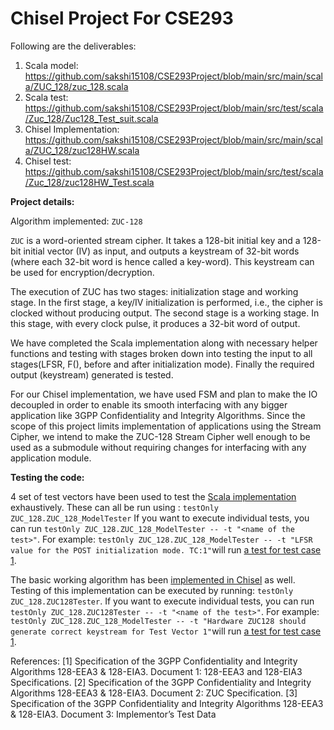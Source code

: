 Chisel Project For CSE293
=========================

Following are the deliverables:
1.	Scala model: https://github.com/sakshi15108/CSE293Project/blob/main/src/main/scala/ZUC_128/zuc_128.scala
2.	Scala test: https://github.com/sakshi15108/CSE293Project/blob/main/src/test/scala/Zuc_128/Zuc128_Test_suit.scala
3.	Chisel Implementation: https://github.com/sakshi15108/CSE293Project/blob/main/src/main/scala/ZUC_128/zuc128HW.scala
4.	Chisel test: https://github.com/sakshi15108/CSE293Project/blob/main/src/test/scala/Zuc_128/zuc128HW_Test.scala

**Project details:**

Algorithm implemented: 
  ``ZUC-128``

``ZUC`` is a word-oriented stream cipher. It takes a 128-bit initial key and a 128-bit initial vector (IV) as input, and outputs a keystream of 32-bit words (where each 32-bit word is hence called a key-word). This keystream can be used for encryption/decryption.

The execution of ZUC has two stages: initialization stage and working stage. In the first stage, a key/IV initialization is performed, i.e., the cipher is clocked without producing output. The second stage is a working stage. In this stage, with every clock pulse, it produces a 32-bit word of output.

We have completed the Scala implementation along with necessary helper functions and testing with stages broken down into testing the input to all stages(LFSR, F(), before and after initialization mode). Finally the required output (keystream) generated is tested.

For our Chisel implementation, we have used FSM and plan to make the IO decoupled in order to enable its smooth interfacing with any bigger application like 3GPP Confidentiality and Integrity Algorithms. Since the scope of this project limits implementation of applications using the Stream Cipher, we intend to make the ZUC-128 Stream Cipher well enough to be used as a submodule without requiring changes for interfacing with any application module.

**Testing the code:**

4 set of test vectors have been used to test the [Scala implementation](https://github.com/sakshi15108/CSE293Project/blob/main/src/main/scala/ZUC_128/zuc_128.scala) exhaustively. These can all be run using : ``testOnly ZUC_128.ZUC_128_ModelTester``
If you want to execute individual tests, you can run ``testOnly ZUC_128.ZUC_128_ModelTester -- -t "<name of the test>"``. For example: ``testOnly ZUC_128.ZUC_128_ModelTester -- -t "LFSR value for the POST initialization mode. TC:1"``will run [a test for test case 1](https://github.com/sakshi15108/CSE293Project/blob/27ac44f4a0284a8d5d15e276e60407ee0dc4ef92/src/test/scala/Zuc_128/Zuc128_Test_suit.scala#L98).

The basic working algorithm has been [implemented in Chisel](https://github.com/sakshi15108/CSE293Project/blob/main/src/main/scala/ZUC_128/zuc128HW.scala) as well. Testing of this implementation can be executed by running: ``testOnly ZUC_128.ZUC128Tester``.
If you want to execute individual tests, you can run ``testOnly ZUC_128.ZUC128Tester -- -t "<name of the test>"``. For example: ``testOnly ZUC_128.ZUC_128_ModelTester -- -t "Hardware ZUC128 should generate correct keystream for Test Vector 1"``will run [a test for test case 1](https://github.com/sakshi15108/CSE293Project/blob/27ac44f4a0284a8d5d15e276e60407ee0dc4ef92/src/test/scala/Zuc_128/zuc128HW_Test.scala#L43).


References:
[1] Specification of the 3GPP Confidentiality and Integrity Algorithms 128-EEA3 & 128-EIA3. Document 1: 128-EEA3 and 128-EIA3 Specifications.
[2] Specification of the 3GPP Confidentiality and Integrity Algorithms 128-EEA3 & 128-EIA3. Document 2: ZUC Specification.
[3] Specification of the 3GPP Confidentiality and Integrity Algorithms 128-EEA3 & 128-EIA3. Document 3: Implementor’s Test Data
